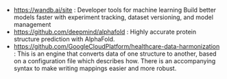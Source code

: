 - https://wandb.ai/site : Developer tools for machine learning Build better models faster with experiment tracking, dataset versioning, and model management
- https://github.com/deepmind/alphafold : Highly accurate protein structure prediction with AlphaFold.
- https://github.com/GoogleCloudPlatform/healthcare-data-harmonization : This is an engine that converts data of one structure to another, based on a configuration file which describes how. There is an accompanying syntax to make writing mappings easier and more robust.